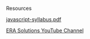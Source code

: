 Resources

[javascript-syllabus.pdf](https://github.com/ERA-Solutions-LLC/JavaScript-Intermediate-Assignments/files/12031247/javascript-syllabus.pdf)

[ERA Solutions YouTube Channel](https://www.youtube.com/channel/UC3KEW99MCKsHYCypdFhLT1w)